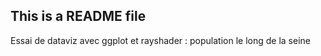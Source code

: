 ## This is a README file

Essai de dataviz avec ggplot et rayshader : population le long de la seine